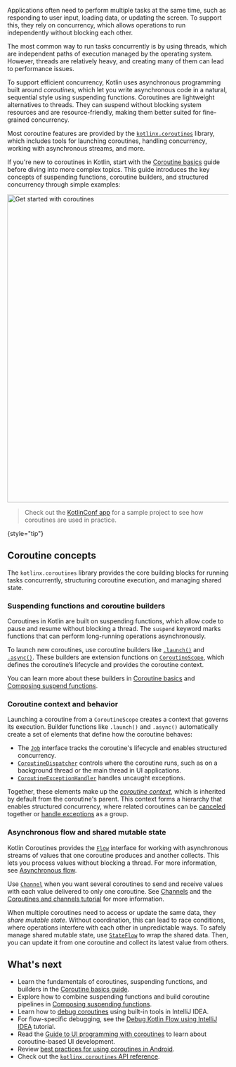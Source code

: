 [//]: # (title: Coroutines)

Applications often need to perform multiple tasks at the same time, such as responding to user input, loading data, or updating the screen.
To support this, they rely on concurrency, which allows operations to run independently without blocking each other.

The most common way to run tasks concurrently is by using threads, which are independent paths of execution managed by the operating system.
However, threads are relatively heavy, and creating many of them can lead to performance issues.

To support efficient concurrency, Kotlin uses asynchronous programming built around _coroutines_, which let you write asynchronous code in a natural, sequential style using suspending functions.
Coroutines are lightweight alternatives to threads.
They can suspend without blocking system resources and are resource-friendly, making them better suited for fine-grained concurrency.

Most coroutine features are provided by the [`kotlinx.coroutines`](https://github.com/Kotlin/kotlinx.coroutines) library,
which includes tools for launching coroutines, handling concurrency, working with asynchronous streams, and more.

If you're new to coroutines in Kotlin, start with the [Coroutine basics](coroutines-basics.md) guide before diving into more complex topics.
This guide introduces the key concepts of suspending functions, coroutine builders, and structured concurrency through simple examples:

<a href="coroutines-basics.md"><img src="get-started-coroutines.svg" width="700" alt="Get started with coroutines" style="block"/></a>

> Check out the [KotlinConf app](https://github.com/JetBrains/kotlinconf-app) for a sample project to see how coroutines are used in practice.
> 
{style="tip"}

## Coroutine concepts

The `kotlinx.coroutines` library provides the core building blocks for running tasks concurrently, structuring coroutine execution, and managing shared state.

### Suspending functions and coroutine builders

Coroutines in Kotlin are built on suspending functions, which allow code to pause and resume without blocking a thread.
The `suspend` keyword marks functions that can perform long-running operations asynchronously.

To launch new coroutines, use coroutine builders like [`.launch()`](https://kotlinlang.org/api/kotlinx.coroutines/kotlinx-coroutines-core/kotlinx.coroutines/launch.html) and [`.async()`](https://kotlinlang.org/api/kotlinx.coroutines/kotlinx-coroutines-core/kotlinx.coroutines/async.html).
These builders are extension functions on [`CoroutineScope`](https://kotlinlang.org/api/kotlinx.coroutines/kotlinx-coroutines-core/kotlinx.coroutines/-coroutine-scope/),
which defines the coroutine’s lifecycle and provides the coroutine context.

You can learn more about these builders in [Coroutine basics](coroutine-basics.md) and [Composing suspend functions](coroutines-and-channels.md).

### Coroutine context and behavior

Launching a coroutine from a `CoroutineScope` creates a context that governs its execution.
Builder functions like `.launch()` and `.async()` automatically create a set of elements that define how the coroutine behaves:

* The [`Job`](https://kotlinlang.org/api/kotlinx.coroutines/kotlinx-coroutines-core/kotlinx.coroutines/-job/) interface tracks the coroutine's lifecycle and enables structured concurrency.
* [`CoroutineDispatcher`](https://kotlinlang.org/api/kotlinx.coroutines/kotlinx-coroutines-core/kotlinx.coroutines/-coroutine-dispatcher/) controls where the coroutine runs, such as on a background thread or the main thread in UI applications.
* [`CoroutineExceptionHandler`](https://kotlinlang.org/api/kotlinx.coroutines/kotlinx-coroutines-core/kotlinx.coroutines/-coroutine-exception-handler/) handles uncaught exceptions.

Together, these elements make up the [_coroutine context_](coroutine-context-and-dispatchers.md), which is inherited by default from the coroutine's parent.
This context forms a hierarchy that enables structured concurrency, where related coroutines can be [canceled](cancellation-and-timeouts.md) together or [handle exceptions](exception-handling.md) as a group.

### Asynchronous flow and shared mutable state

Kotlin Coroutines provides the [`Flow`](https://kotlinlang.org/api/kotlinx.coroutines/kotlinx-coroutines-core/kotlinx.coroutines.flow/-flow/) interface for working with asynchronous streams of values that one coroutine produces and another collects.
This lets you process values without blocking a thread.
For more information, see [Asynchronous flow](flow.md).

Use [`Channel`](https://kotlinlang.org/api/kotlinx.coroutines/kotlinx-coroutines-core/kotlinx.coroutines.channels/-channel/) when you want several coroutines to send and receive values with each value delivered to only one coroutine.
See [Channels](channels.md) and the [Coroutines and channels tutorial](coroutines-and-channels.md) for more information.

When multiple coroutines need to access or update the same data, they _share mutable state_.
Without coordination, this can lead to race conditions, where operations interfere with each other in unpredictable ways.
To safely manage shared mutable state, use [`StateFlow`](https://kotlinlang.org/api/kotlinx.coroutines/kotlinx-coroutines-core/kotlinx.coroutines.flow/-state-flow/#) to wrap the shared data.
Then, you can update it from one coroutine and collect its latest value from others.
<!-- Learn more in [Shared mutable state and concurrency](shared-mutable-state-and-concurrency.md). -->

## What's next

* Learn the fundamentals of coroutines, suspending functions, and builders in the [Coroutine basics guide](coroutines-basics.md).
* Explore how to combine suspending functions and build coroutine pipelines in [Composing suspending functions](coroutine-context-and-dispatchers.md).
* Learn how to [debug coroutines](debug-coroutines-with-idea.md) using built-in tools in IntelliJ IDEA.
* For flow-specific debugging, see the [Debug Kotlin Flow using IntelliJ IDEA](debug-flow-with-idea.md) tutorial.
* Read the [Guide to UI programming with coroutines](https://github.com/Kotlin/kotlinx.coroutines/blob/master/ui/coroutines-guide-ui.md) to learn about coroutine-based UI development.
* Review [best practices for using coroutines in Android](https://developer.android.com/kotlin/coroutines/coroutines-best-practices).
* Check out the [`kotlinx.coroutines` API reference](https://kotlinlang.org/api/kotlinx.coroutines/).
